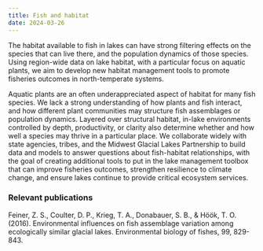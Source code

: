 ```yaml
---
title: Fish and habitat
date: 2024-03-26
---
```


The habitat available to fish in lakes can have strong filtering effects on the species that can live there, and the population dynamics of those species.  Using region-wide data on lake habitat, with a particular focus on aquatic plants, we aim to develop new habitat management tools to promote fisheries outcomes in north-temperate systems.

<!--more-->

Aquatic plants are an often underappreciated aspect of habitat for many fish species.  We lack a strong understanding of how plants and fish interact, and how different plant communities may structure fish assemblages or population dynamics.  Layered over structural habitat, in-lake environments controlled by depth, productivity, or clarity also determine whether and how well a species may thrive in a particular place.  We collaborate widely with state agencies, tribes, and the Midwest Glacial Lakes Partnership to build data and models to answer questions about fish-habitat relationships, with the goal of creating additional tools to put in the lake management toolbox that can improve fisheries outcomes, strengthen resilience to climate change, and ensure lakes continue to provide critical ecosystem services.

### Relevant publications
Feiner, Z. S., Coulter, D. P., Krieg, T. A., Donabauer, S. B., & Höök, T. O. (2016). Environmental influences on fish assemblage variation among ecologically similar glacial lakes. Environmental biology of fishes, 99, 829-843.